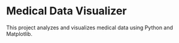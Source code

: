 # Medical Data Visualizer
This project analyzes and visualizes medical data using Python and Matplotlib.
